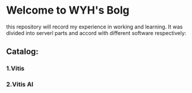 # Welcome to WYH's Bolg
this repository will record my experience in working and learning. It was divided into serverl parts and accord with different software respectively:

## Catalog:
### 1.Vitis
### 2.Vitis AI
